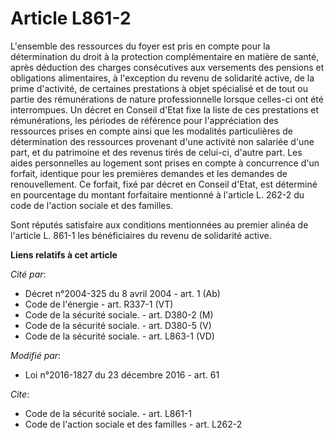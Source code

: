 # Article L861-2

L'ensemble des ressources du foyer est pris en compte pour la détermination du droit à la protection complémentaire en
matière de santé, après déduction des charges consécutives aux versements des pensions et obligations alimentaires, à
l'exception du revenu de solidarité active, de la prime d'activité, de certaines prestations à objet spécialisé et de tout ou
partie des rémunérations de nature professionnelle lorsque celles-ci ont été interrompues. Un décret en Conseil d'Etat fixe
la liste de ces prestations et rémunérations, les périodes de référence pour l'appréciation des ressources prises en compte
ainsi que les modalités particulières de détermination des ressources provenant d'une activité non salariée d'une part, et du
patrimoine et des revenus tirés de celui-ci, d'autre part. Les aides personnelles au logement sont prises en compte à
concurrence d'un forfait, identique pour les premières demandes et les demandes de renouvellement. Ce forfait, fixé par
décret en Conseil d'Etat, est déterminé en pourcentage du montant forfaitaire mentionné à l'article L. 262-2 du code de
l'action sociale et des familles. 

Sont réputés satisfaire aux conditions mentionnées au premier alinéa de l'article L. 861-1 les bénéficiaires du revenu de
solidarité active.

**Liens relatifs à cet article**

_Cité par_:

  - Décret n°2004-325 du 8 avril 2004 - art. 1 (Ab)
  - Code de l'énergie - art. R337-1 (VT)
  - Code de la sécurité sociale. - art. D380-2 (M)
  - Code de la sécurité sociale. - art. D380-5 (V)
  - Code de la sécurité sociale. - art. L863-1 (VD)

_Modifié par_:

  - Loi n°2016-1827 du 23 décembre 2016 - art. 61

_Cite_:

  - Code de la sécurité sociale. - art. L861-1
  - Code de l'action sociale et des familles - art. L262-2
